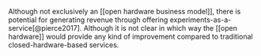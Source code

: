Although not exclusively an [[open hardware business model]], there is potential for generating revenue through offering experiments-as-a-service[@pierce2017]. Although it is not clear in which way the [[open hardware]] would provide any kind of improvement compared to traditional closed-hardware-based services. 